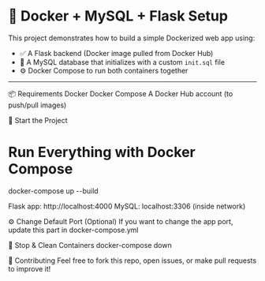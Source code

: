 # 🚀 Docker + MySQL + Flask Setup

This project demonstrates how to build a simple Dockerized web app using:

- ✅ A Flask backend (Docker image pulled from Docker Hub)
- 🐬 A MySQL database that initializes with a custom `init.sql` file
- ⚙️ Docker Compose to run both containers together

---

📦 Requirements
Docker
Docker Compose
A Docker Hub account (to push/pull images)

🐳 Start the Project
# Run Everything with Docker Compose
docker-compose up --build

Flask app: http://localhost:4000
MySQL: localhost:3306 (inside network)

⚙️ Change Default Port (Optional)
If you want to change the app port, update this part in docker-compose.yml

🧼 Stop & Clean Containers
docker-compose down

🤝 Contributing
Feel free to fork this repo, open issues, or make pull requests to improve it!


